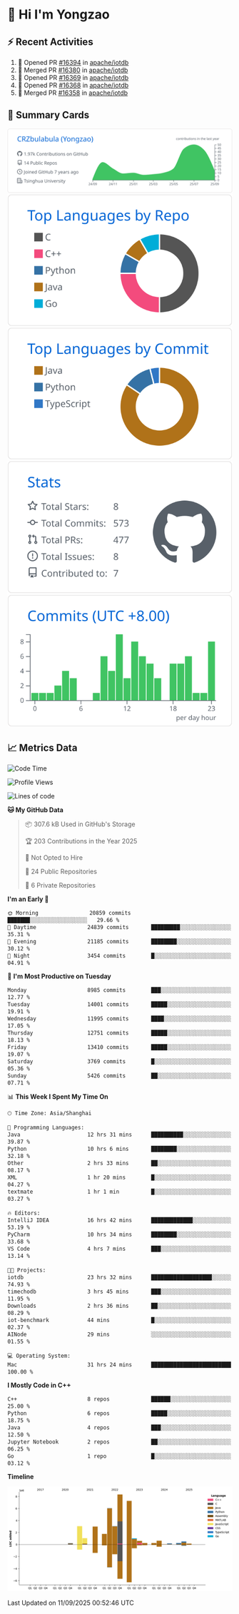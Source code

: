 # 👋 Hi I'm Yongzao

## ⚡ Recent Activities
<!--START_SECTION:activity-->
1. 💪 Opened PR [#16394](https://github.com/apache/iotdb/pull/16394) in [apache/iotdb](https://github.com/apache/iotdb)
2. 🎉 Merged PR [#16380](https://github.com/apache/iotdb/pull/16380) in [apache/iotdb](https://github.com/apache/iotdb)
3. 💪 Opened PR [#16369](https://github.com/apache/iotdb/pull/16369) in [apache/iotdb](https://github.com/apache/iotdb)
4. 💪 Opened PR [#16368](https://github.com/apache/iotdb/pull/16368) in [apache/iotdb](https://github.com/apache/iotdb)
5. 🎉 Merged PR [#16358](https://github.com/apache/iotdb/pull/16358) in [apache/iotdb](https://github.com/apache/iotdb)
<!--END_SECTION:activity-->

## 🎑 Summary Cards

[![](https://raw.githubusercontent.com/CRZbulabula/CRZbulabula/main/profile-summary-card-output/github/0-profile-details.svg)](https://github.com/vn7n24fzkq/github-profile-summary-cards)
[![](https://raw.githubusercontent.com/CRZbulabula/CRZbulabula/main/profile-summary-card-output/github/1-repos-per-language.svg)](https://github.com/vn7n24fzkq/github-profile-summary-cards) [![](https://raw.githubusercontent.com/CRZbulabula/CRZbulabula/main/profile-summary-card-output/github/2-most-commit-language.svg)](https://github.com/vn7n24fzkq/github-profile-summary-cards)
[![](https://raw.githubusercontent.com/CRZbulabula/CRZbulabula/main/profile-summary-card-output/github/3-stats.svg)](https://github.com/vn7n24fzkq/github-profile-summary-cards) [![](https://raw.githubusercontent.com/CRZbulabula/CRZbulabula/main/profile-summary-card-output/github/4-productive-time.svg)](https://github.com/vn7n24fzkq/github-profile-summary-cards)

## 📈 Metrics Data

<!--START_SECTION:waka-->
![Code Time](http://img.shields.io/badge/Code%20Time-1%2C198%20hrs%2028%20mins-blue)

![Profile Views](http://img.shields.io/badge/Profile%20Views-0-blue)

![Lines of code](https://img.shields.io/badge/From%20Hello%20World%20I%27ve%20Written-37.3%20million%20lines%20of%20code-blue)

**🐱 My GitHub Data** 

> 📦 307.6 kB Used in GitHub's Storage 
 > 
> 🏆 203 Contributions in the Year 2025
 > 
> 🚫 Not Opted to Hire
 > 
> 📜 24 Public Repositories 
 > 
> 🔑 6 Private Repositories 
 > 
**I'm an Early 🐤** 

```text
🌞 Morning                20859 commits       ███████░░░░░░░░░░░░░░░░░░   29.66 % 
🌆 Daytime                24839 commits       █████████░░░░░░░░░░░░░░░░   35.31 % 
🌃 Evening                21185 commits       ████████░░░░░░░░░░░░░░░░░   30.12 % 
🌙 Night                  3454 commits        █░░░░░░░░░░░░░░░░░░░░░░░░   04.91 % 
```
📅 **I'm Most Productive on Tuesday** 

```text
Monday                   8985 commits        ███░░░░░░░░░░░░░░░░░░░░░░   12.77 % 
Tuesday                  14001 commits       █████░░░░░░░░░░░░░░░░░░░░   19.91 % 
Wednesday                11995 commits       ████░░░░░░░░░░░░░░░░░░░░░   17.05 % 
Thursday                 12751 commits       █████░░░░░░░░░░░░░░░░░░░░   18.13 % 
Friday                   13410 commits       █████░░░░░░░░░░░░░░░░░░░░   19.07 % 
Saturday                 3769 commits        █░░░░░░░░░░░░░░░░░░░░░░░░   05.36 % 
Sunday                   5426 commits        ██░░░░░░░░░░░░░░░░░░░░░░░   07.71 % 
```


📊 **This Week I Spent My Time On** 

```text
🕑︎ Time Zone: Asia/Shanghai

💬 Programming Languages: 
Java                     12 hrs 31 mins      ██████████░░░░░░░░░░░░░░░   39.87 % 
Python                   10 hrs 6 mins       ████████░░░░░░░░░░░░░░░░░   32.18 % 
Other                    2 hrs 33 mins       ██░░░░░░░░░░░░░░░░░░░░░░░   08.17 % 
XML                      1 hr 20 mins        █░░░░░░░░░░░░░░░░░░░░░░░░   04.27 % 
textmate                 1 hr 1 min          █░░░░░░░░░░░░░░░░░░░░░░░░   03.27 % 

🔥 Editors: 
IntelliJ IDEA            16 hrs 42 mins      █████████████░░░░░░░░░░░░   53.19 % 
PyCharm                  10 hrs 34 mins      ████████░░░░░░░░░░░░░░░░░   33.68 % 
VS Code                  4 hrs 7 mins        ███░░░░░░░░░░░░░░░░░░░░░░   13.14 % 

🐱‍💻 Projects: 
iotdb                    23 hrs 32 mins      ███████████████████░░░░░░   74.93 % 
timechodb                3 hrs 45 mins       ███░░░░░░░░░░░░░░░░░░░░░░   11.95 % 
Downloads                2 hrs 36 mins       ██░░░░░░░░░░░░░░░░░░░░░░░   08.29 % 
iot-benchmark            44 mins             █░░░░░░░░░░░░░░░░░░░░░░░░   02.37 % 
AINode                   29 mins             ░░░░░░░░░░░░░░░░░░░░░░░░░   01.55 % 

💻 Operating System: 
Mac                      31 hrs 24 mins      █████████████████████████   100.00 % 
```

**I Mostly Code in C++** 

```text
C++                      8 repos             ██████░░░░░░░░░░░░░░░░░░░   25.00 % 
Python                   6 repos             █████░░░░░░░░░░░░░░░░░░░░   18.75 % 
Java                     4 repos             ███░░░░░░░░░░░░░░░░░░░░░░   12.50 % 
Jupyter Notebook         2 repos             ██░░░░░░░░░░░░░░░░░░░░░░░   06.25 % 
Go                       1 repo              █░░░░░░░░░░░░░░░░░░░░░░░░   03.12 % 
```



**Timeline**

![Lines of Code chart](https://raw.githubusercontent.com/CRZbulabula/CRZbulabula/main/assets/bar_graph.png)


 Last Updated on 11/09/2025 00:52:46 UTC
<!--END_SECTION:waka-->

